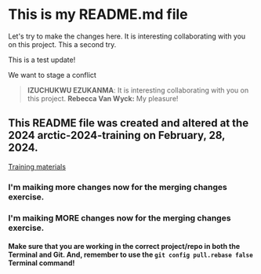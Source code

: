 # This is my README.md file

Let's try to make the changes here. It is interesting collaborating with you on this project. This a second try.

This is a test update!

We want to stage a conflict

> **IZUCHUKWU EZUKANMA**: It is interesting collaborating with you on this project. **Rebecca Van Wyck:** My pleasure!

## This README file was created and altered at the 2024 arctic-2024-training on February, 28, 2024.

[Training materials](https://learning.nceas.ucsb.edu/2024-02-arctic/session_09.html)

### I'm maiking more changes now for the merging changes exercise.

### I'm maiking MORE changes now for the merging changes exercise.

#### Make sure that you are working in the correct project/repo in both the Terminal and Git. And, remember to use the `git config pull.rebase false` Terminal command!
